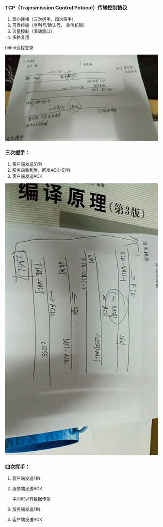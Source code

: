 ### TCP（Trajnsmission Control Potocol）传输控制协议

1. 面向连接（三次握手、四次挥手）
2. 可靠传输（序列号/确认号， 重传机制）
3. 流量控制（滑动窗口）
4. 多路复用

telnet远程登录

![](1531666691866.png)

### 三次握手：

1. 客户端发送SYN
2. 服务端收到后，回发ACK+SYN
3. 客户端发送ACK

![](1531666718468.png)

### 四次挥手：

1. 客户端发送FIN

2. 服务端发送ACK

   中间可以有数据传输

3. 服务端发送FIN

4. 客户端发送ACK